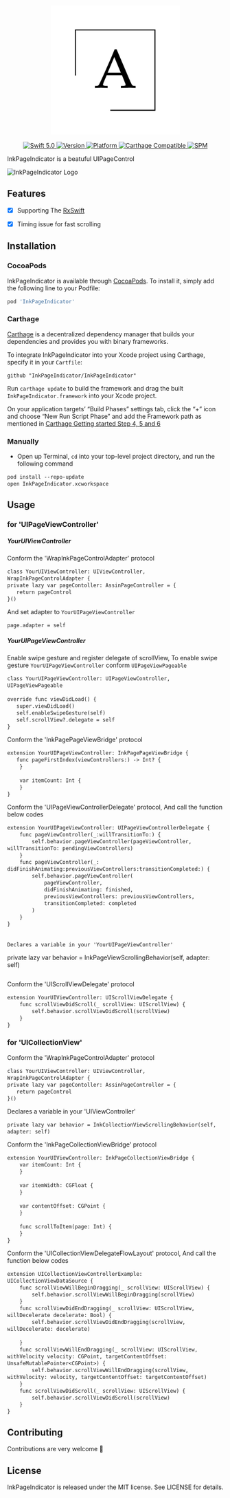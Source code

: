 <p align="center">
   <img width="300" src="https://github.com/kimtaesu/Resources/blob/master/Icon/icon.png" alt="InkPageIndicator Logo">
</p>

<p align="center">
   <a href="https://developer.apple.com/swift/">
      <img src="https://img.shields.io/badge/Swift-5.0-orange.svg?style=flat" alt="Swift 5.0">
   </a>
   <a href="http://cocoapods.org/pods/InkPageIndicator">
      <img src="https://img.shields.io/cocoapods/v/InkPageIndicator.svg?style=flat" alt="Version">
   </a>
   <a href="http://cocoapods.org/pods/InkPageIndicator">
      <img src="https://img.shields.io/cocoapods/p/InkPageIndicator.svg?style=flat" alt="Platform">
   </a>
   <a href="https://github.com/Carthage/Carthage">
      <img src="https://img.shields.io/badge/Carthage-compatible-4BC51D.svg?style=flat" alt="Carthage Compatible">
   </a>
   <a href="https://github.com/apple/swift-package-manager">
      <img src="https://img.shields.io/badge/Swift%20Package%20Manager-compatible-brightgreen.svg" alt="SPM">
   </a>
</p>


InkPageIndicator is a beatuful UIPageControl

<img width="200" src="https://github.com/kimtaesu/Resources/blob/master/Demos/InkPageIndicator_Demo.gif" alt="InkPageIndicator Logo">


## Features

- [x] Supporting The [RxSwift](https://github.com/ReactiveX/RxSwift)
- [x] Timing issue for fast scrolling


## Installation

### CocoaPods

InkPageIndicator is available through [CocoaPods](http://cocoapods.org). To install
it, simply add the following line to your Podfile:

```bash
pod 'InkPageIndicator'
```

### Carthage

[Carthage](https://github.com/Carthage/Carthage) is a decentralized dependency manager that builds your dependencies and provides you with binary frameworks.

To integrate InkPageIndicator into your Xcode project using Carthage, specify it in your `Cartfile`:

```ogdl
github "InkPageIndicator/InkPageIndicator"
```

Run `carthage update` to build the framework and drag the built `InkPageIndicator.framework` into your Xcode project. 

On your application targets’ “Build Phases” settings tab, click the “+” icon and choose “New Run Script Phase” and add the Framework path as mentioned in [Carthage Getting started Step 4, 5 and 6](https://github.com/Carthage/Carthage/blob/master/README.md#if-youre-building-for-ios-tvos-or-watchos)

### Manually

* Open up Terminal, `cd` into your top-level project directory, and run the following command
```
pod install --repo-update
open InkPageIndicator.xcworkspace
```
 

## Usage

### for 'UIPageViewController'

##### YourUIViewController
Conform the 'WrapInkPageControlAdapter' protocol
```
class YourUIViewController: UIViewController, WrapInkPageControlAdapter {
private lazy var pageContoller: AssinPageController = {
   return pageControl
}()
```

And set adapter to `YourUIPageViewController`
```
page.adapter = self
```

##### YourUIPageViewController

Enable swipe gesture and register delegate of scrollView,
To enable swipe gesture `YourUIPageViewController` conform `UIPageViewPageable`
```
class YourUIPageViewController: UIPageViewController, UIPageViewPageable

override func viewDidLoad() {
   super.viewDidLoad()
   self.enableSwipeGesture(self)
   self.scrollView?.delegate = self
}
```

Conform the 'InkPagePageViewBridge' protocol 
```
extension YourUIPageViewController: InkPagePageViewBridge {
   func pageFirstIndex(viewControllers:) -> Int? {
    }
    
    var itemCount: Int {
    }
}
```

Conform the 'UIPageViewControllerDelegate' protocol,
And call the function below codes
```
extension YourUIPageViewController: UIPageViewControllerDelegate {
    func pageViewController(_:willTransitionTo:) {
        self.behavior.pageViewController(pageViewController, willTransitionTo: pendingViewControllers)
    }
    func pageViewController(_: didFinishAnimating:previousViewControllers:transitionCompleted:) {
        self.behavior.pageViewController(
            pageViewController,
            didFinishAnimating: finished,
            previousViewControllers: previousViewControllers,
            transitionCompleted: completed
        )
    }
}


Declares a variable in your 'YourUIPageViewController'
```
private lazy var behavior = InkPageViewScrollingBehavior(self, adapter: self)
```

```
Conform the 'UIScrollViewDelegate' protocol
```
extension YourUIViewController: UIScrollViewDelegate {
    func scrollViewDidScroll(_ scrollView: UIScrollView) {
        self.behavior.scrollViewDidScroll(scrollView)
    }
}
```


### for 'UICollectionView'

Conform the 'WrapInkPageControlAdapter' protocol
```
class YourUIViewController: UIViewController, WrapInkPageControlAdapter {
private lazy var pageContoller: AssinPageController = {
   return pageControl
}()
```

Declares a variable in your 'UIViewController'
```
private lazy var behavior = InkCollectionViewScrollingBehavior(self, adapter: self)
```

Conform the 'InkPageCollectionViewBridge' protocol
```
extension YourUIViewController: InkPageCollectionViewBridge {
    var itemCount: Int {
    }

    var itemWidth: CGFloat {
    }

    var contentOffset: CGPoint {
    }

    func scrollToItem(page: Int) {
    }
}
```

Conform the 'UICollectionViewDelegateFlowLayout' protocol, 
And call the function below codes
```
extension UICollectionViewControllerExample: UICollectionViewDataSource {
    func scrollViewWillBeginDragging(_ scrollView: UIScrollView) {
        self.behavior.scrollViewWillBeginDragging(scrollView)
    }
    func scrollViewDidEndDragging(_ scrollView: UIScrollView, willDecelerate decelerate: Bool) {
        self.behavior.scrollViewDidEndDragging(scrollView, willDecelerate: decelerate)

    }
    func scrollViewWillEndDragging(_ scrollView: UIScrollView, withVelocity velocity: CGPoint, targetContentOffset: UnsafeMutablePointer<CGPoint>) {
        self.behavior.scrollViewWillEndDragging(scrollView, withVelocity: velocity, targetContentOffset: targetContentOffset)
    }
    func scrollViewDidScroll(_ scrollView: UIScrollView) {
        self.behavior.scrollViewDidScroll(scrollView)
    }
}
```

## Contributing
Contributions are very welcome 🙌

## License
InkPageIndicator is released under the MIT license. See LICENSE for details.
